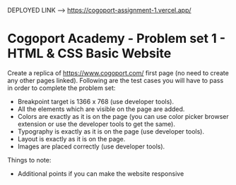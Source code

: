 DEPLOYED LINK --> https://cogoport-assignment-1.vercel.app/

# Cogoport Academy - Problem set 1 - HTML & CSS Basic Website

Create a replica of https://www.cogoport.com/ first page (no need to create any other pages linked). Following are the test cases you will have to pass in order to complete the problem set:
- Breakpoint target is 1366 x 768 (use developer tools).
- All the elements which are visible on the page are added.
- Colors are exactly as it is on the page (you can use color picker browser extension or use the developer tools to get the same).
- Typography is exactly as it is on the page (use developer tools).
- Layout is exactly as it is on the page.
- Images are placed correctly (use developer tools).

Things to note:
- Additional points if you can make the website responsive

